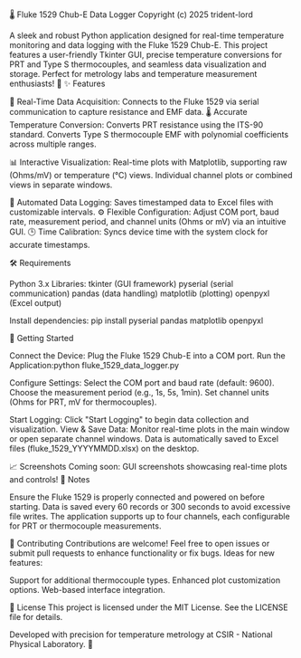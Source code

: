 🌡️ Fluke 1529 Chub-E Data Logger
Copyright (c) 2025 trident-lord

A sleek and robust Python application designed for real-time temperature monitoring and data logging with the Fluke 1529 Chub-E. This project features a user-friendly Tkinter GUI, precise temperature conversions for PRT and Type S thermocouples, and seamless data visualization and storage. Perfect for metrology labs and temperature measurement enthusiasts! 🚀
✨ Features

📡 Real-Time Data Acquisition: Connects to the Fluke 1529 via serial communication to capture resistance and EMF data.
🌡️ Accurate Temperature Conversion:
Converts PRT resistance using the ITS-90 standard.
Converts Type S thermocouple EMF with polynomial coefficients across multiple ranges.


📊 Interactive Visualization:
Real-time plots with Matplotlib, supporting raw (Ohms/mV) or temperature (°C) views.
Individual channel plots or combined views in separate windows.


💾 Automated Data Logging: Saves timestamped data to Excel files with customizable intervals.
⚙️ Flexible Configuration: Adjust COM port, baud rate, measurement period, and channel units (Ohms or mV) via an intuitive GUI.
🕒 Time Calibration: Syncs device time with the system clock for accurate timestamps.

🛠️ Requirements

Python 3.x
Libraries:
tkinter (GUI framework)
pyserial (serial communication)
pandas (data handling)
matplotlib (plotting)
openpyxl (Excel output)



Install dependencies:
pip install pyserial pandas matplotlib openpyxl

🚀 Getting Started

Connect the Device: Plug the Fluke 1529 Chub-E into a COM port.
Run the Application:python fluke_1529_data_logger.py


Configure Settings:
Select the COM port and baud rate (default: 9600).
Choose the measurement period (e.g., 1s, 5s, 1min).
Set channel units (Ohms for PRT, mV for thermocouples).


Start Logging: Click "Start Logging" to begin data collection and visualization.
View & Save Data:
Monitor real-time plots in the main window or open separate channel windows.
Data is automatically saved to Excel files (fluke_1529_YYYYMMDD.xlsx) on the desktop.



📈 Screenshots
Coming soon: GUI screenshots showcasing real-time plots and controls!
📝 Notes

Ensure the Fluke 1529 is properly connected and powered on before starting.
Data is saved every 60 records or 300 seconds to avoid excessive file writes.
The application supports up to four channels, each configurable for PRT or thermocouple measurements.

🌟 Contributing
Contributions are welcome! Feel free to open issues or submit pull requests to enhance functionality or fix bugs. Ideas for new features:

Support for additional thermocouple types.
Enhanced plot customization options.
Web-based interface integration.

📜 License
This project is licensed under the MIT License. See the LICENSE file for details.

Developed with precision for temperature metrology at CSIR - National Physical Laboratory. 🧪
